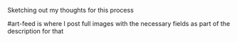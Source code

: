 Sketching out my thoughts for this process

#art-feed is where I post full images with the necessary fields as part of the description for that 



